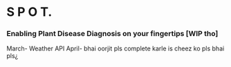 # S P O T.

### Enabling Plant Disease Diagnosis on your fingertips [WIP tho]


March- Weather API
April- bhai oorjit pls complete karle is cheez ko pls bhai pls¿
